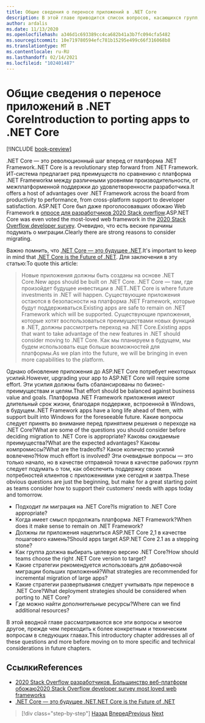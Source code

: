 ```yaml
---
title: Общие сведения о переносе приложений в .NET Core
description: В этой главе приводится список вопросов, касающихся групп, в которых рассматривается миграция существующих ASP.NET приложений в .NET Core.
author: ardalis
ms.date: 11/13/2020
ms.openlocfilehash: a346d1c693389cc4ca682b41a3b7fc094cfa5482
ms.sourcegitcommit: 10e719780594efc781b15295e499c66f316068b8
ms.translationtype: MT
ms.contentlocale: ru-RU
ms.lasthandoff: 02/14/2021
ms.locfileid: "102401487"
---
```

# <a name="introduction-to-porting-apps-to-net-core"></a><span data-ttu-id="68363-103">Общие сведения о переносе приложений в .NET Core</span><span class="sxs-lookup"><span data-stu-id="68363-103">Introduction to porting apps to .NET Core</span></span>

[!INCLUDE [book-preview](../../../includes/book-preview.md)]

<span data-ttu-id="68363-104">.NET Core — это революционный шаг вперед от платформа .NET Framework.</span><span class="sxs-lookup"><span data-stu-id="68363-104">.NET Core is a revolutionary step forward from .NET Framework.</span></span> <span data-ttu-id="68363-105">ИТ-система предлагает ряд преимуществ по сравнению с платформа .NET Frameworkм между различными уровнями производительности, от межплатформенной поддержки до удовлетворенности разработчика.</span><span class="sxs-lookup"><span data-stu-id="68363-105">It offers a host of advantages over .NET Framework across the board from productivity to performance, from cross-platform support to developer satisfaction.</span></span> <span data-ttu-id="68363-106">ASP.NET Core был даже проголосовавших обожаю Web Framework в [опросе для разработчиков 2020 Stack overflow](https://insights.stackoverflow.com/survey/2020#technology-most-loved-dreaded-and-wanted-web-frameworks).</span><span class="sxs-lookup"><span data-stu-id="68363-106">ASP.NET Core was even voted the most-loved web framework in the [2020 Stack Overflow developer survey](https://insights.stackoverflow.com/survey/2020#technology-most-loved-dreaded-and-wanted-web-frameworks).</span></span> <span data-ttu-id="68363-107">Очевидно, что есть веские причины подумать о миграции.</span><span class="sxs-lookup"><span data-stu-id="68363-107">Clearly there are strong reasons to consider migrating.</span></span>

<span data-ttu-id="68363-108">Важно помнить, что [.NET Core — это будущее .NET](https://devblogs.microsoft.com/dotnet/net-core-is-the-future-of-net/).</span><span class="sxs-lookup"><span data-stu-id="68363-108">It's important to keep in mind that [.NET Core is the Future of .NET](https://devblogs.microsoft.com/dotnet/net-core-is-the-future-of-net/).</span></span> <span data-ttu-id="68363-109">Для заключения в эту статью:</span><span class="sxs-lookup"><span data-stu-id="68363-109">To quote this article:</span></span>

> <span data-ttu-id="68363-110">Новые приложения должны быть созданы на основе .NET Core.</span><span class="sxs-lookup"><span data-stu-id="68363-110">New apps should be built on .NET Core.</span></span> <span data-ttu-id="68363-111">.NET Core — там, где произойдет будущее инвестиции в .NET.</span><span class="sxs-lookup"><span data-stu-id="68363-111">.NET Core is where future investments in .NET will happen.</span></span> <span data-ttu-id="68363-112">Существующие приложения остаются в безопасности на платформа .NET Framework, которые будут поддерживаться.</span><span class="sxs-lookup"><span data-stu-id="68363-112">Existing apps are safe to remain on .NET Framework which will be supported.</span></span> <span data-ttu-id="68363-113">Существующие приложения, которые хотят воспользоваться преимуществами новых функций в .NET, должны рассмотреть переход на .NET Core.</span><span class="sxs-lookup"><span data-stu-id="68363-113">Existing apps that want to take advantage of the new features in .NET should consider moving to .NET Core.</span></span> <span data-ttu-id="68363-114">Как мы планируем в будущем, мы будем использовать еще больше возможностей для платформы.</span><span class="sxs-lookup"><span data-stu-id="68363-114">As we plan into the future, we will be bringing in even more capabilities to the platform.</span></span>

<span data-ttu-id="68363-115">Однако обновление приложения до ASP.NET Core потребует некоторых усилий.</span><span class="sxs-lookup"><span data-stu-id="68363-115">However, upgrading your app to ASP.NET Core will require some effort.</span></span> <span data-ttu-id="68363-116">Эти усилия должны быть сбалансированы по бизнес-преимуществам и целям.</span><span class="sxs-lookup"><span data-stu-id="68363-116">That effort should be balanced against business value and goals.</span></span> <span data-ttu-id="68363-117">Платформа .NET Framework приложения имеют длительный срок жизни, благодаря поддержке, встроенной в Windows, в будущем.</span><span class="sxs-lookup"><span data-stu-id="68363-117">.NET Framework apps have a long life ahead of them, with support built into Windows for the foreseeable future.</span></span> <span data-ttu-id="68363-118">Какие вопросы следует принять во внимание перед принятием решения о переходе на .NET Core?</span><span class="sxs-lookup"><span data-stu-id="68363-118">What are some of the questions you should consider before deciding migration to .NET Core is appropriate?</span></span> <span data-ttu-id="68363-119">Каковы ожидаемые преимущества?</span><span class="sxs-lookup"><span data-stu-id="68363-119">What are the expected advantages?</span></span> <span data-ttu-id="68363-120">Каковы компромиссы?</span><span class="sxs-lookup"><span data-stu-id="68363-120">What are the tradeoffs?</span></span> <span data-ttu-id="68363-121">Какое количество усилий вовлечено?</span><span class="sxs-lookup"><span data-stu-id="68363-121">How much effort is involved?</span></span> <span data-ttu-id="68363-122">Эти очевидные вопросы — это только начало, но в качестве отправной точки в качестве рабочих групп следует подумать о том, как обеспечить поддержку своих потребностей клиентов с приложениями уже сегодня и завтра.</span><span class="sxs-lookup"><span data-stu-id="68363-122">These obvious questions are just the beginning, but make for a great starting point as teams consider how to support their customers' needs with apps today and tomorrow.</span></span>

- <span data-ttu-id="68363-123">Подходит ли миграция на .NET Core?</span><span class="sxs-lookup"><span data-stu-id="68363-123">Is migration to .NET Core appropriate?</span></span>
- <span data-ttu-id="68363-124">Когда имеет смысл продолжать платформа .NET Framework?</span><span class="sxs-lookup"><span data-stu-id="68363-124">When does it make sense to remain on .NET Framework?</span></span>
- <span data-ttu-id="68363-125">Должны ли приложения нацелиться ASP.NET Core 2,1 в качестве пошагового камень?</span><span class="sxs-lookup"><span data-stu-id="68363-125">Should apps target ASP.NET Core 2.1 as a stepping stone?</span></span>
- <span data-ttu-id="68363-126">Как группа должна выбирать целевую версию .NET Core?</span><span class="sxs-lookup"><span data-stu-id="68363-126">How should teams choose the right .NET Core version to target?</span></span>
- <span data-ttu-id="68363-127">Какие стратегии рекомендуется использовать для добавочной миграции больших приложений?</span><span class="sxs-lookup"><span data-stu-id="68363-127">What strategies are recommended for incremental migration of large apps?</span></span>
- <span data-ttu-id="68363-128">Какие стратегии развертывания следует учитывать при переносе в .NET Core?</span><span class="sxs-lookup"><span data-stu-id="68363-128">What deployment strategies should be considered when porting to .NET Core?</span></span>
- <span data-ttu-id="68363-129">Где можно найти дополнительные ресурсы?</span><span class="sxs-lookup"><span data-stu-id="68363-129">Where can we find additional resources?</span></span>

<span data-ttu-id="68363-130">В этой вводной главе рассматриваются все эти вопросы и многое другое, прежде чем переходить к более конкретным и техническим вопросам в следующих главах.</span><span class="sxs-lookup"><span data-stu-id="68363-130">This introductory chapter addresses all of these questions and more before moving on to more specific and technical considerations in future chapters.</span></span>

## <a name="references"></a><span data-ttu-id="68363-131">Ссылки</span><span class="sxs-lookup"><span data-stu-id="68363-131">References</span></span>

- [<span data-ttu-id="68363-132">2020 Stack Overflow разработчиков. Большинство веб-платформ обожаю</span><span class="sxs-lookup"><span data-stu-id="68363-132">2020 Stack Overflow developer survey most loved web frameworks</span></span>](https://insights.stackoverflow.com/survey/2020#technology-most-loved-dreaded-and-wanted-web-frameworks)
- [<span data-ttu-id="68363-133">.NET Core — это будущее .NET</span><span class="sxs-lookup"><span data-stu-id="68363-133">.NET Core is the Future of .NET</span></span>](https://devblogs.microsoft.com/dotnet/net-core-is-the-future-of-net/)

>[!div class="step-by-step"]
><span data-ttu-id="68363-134">[Назад](index.md)
>[Вперед](migration-considerations.md)</span><span class="sxs-lookup"><span data-stu-id="68363-134">[Previous](index.md)
[Next](migration-considerations.md)</span></span>
